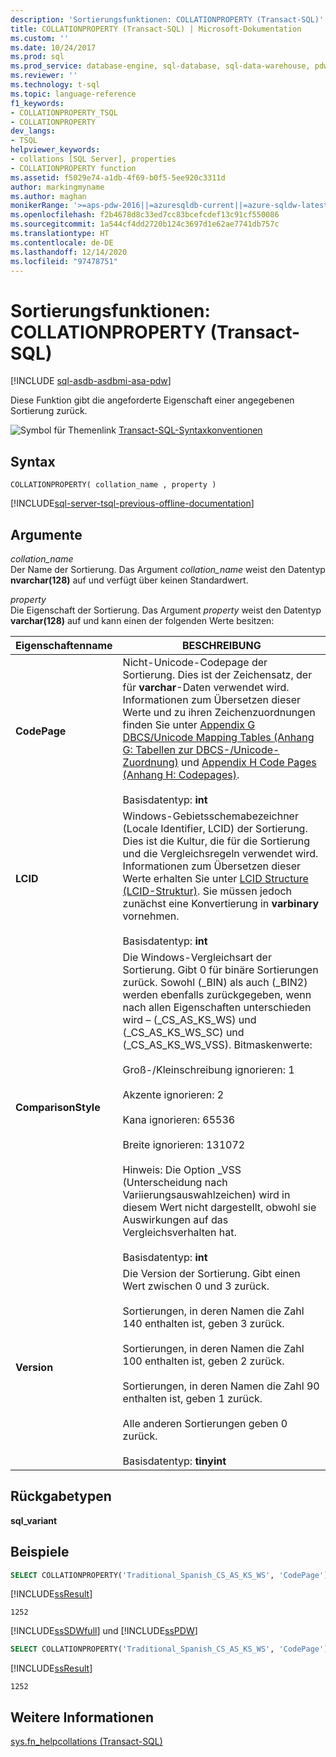 ```yaml
---
description: 'Sortierungsfunktionen: COLLATIONPROPERTY (Transact-SQL)'
title: COLLATIONPROPERTY (Transact-SQL) | Microsoft-Dokumentation
ms.custom: ''
ms.date: 10/24/2017
ms.prod: sql
ms.prod_service: database-engine, sql-database, sql-data-warehouse, pdw
ms.reviewer: ''
ms.technology: t-sql
ms.topic: language-reference
f1_keywords:
- COLLATIONPROPERTY_TSQL
- COLLATIONPROPERTY
dev_langs:
- TSQL
helpviewer_keywords:
- collations [SQL Server], properties
- COLLATIONPROPERTY function
ms.assetid: f5029e74-a1db-4f69-b0f5-5ee920c3311d
author: markingmyname
ms.author: maghan
monikerRange: '>=aps-pdw-2016||=azuresqldb-current||=azure-sqldw-latest||>=sql-server-2016||>=sql-server-linux-2017||=azuresqldb-mi-current'
ms.openlocfilehash: f2b4678d8c33ed7cc83bcefcdef13c91cf550086
ms.sourcegitcommit: 1a544cf4dd2720b124c3697d1e62ae7741db757c
ms.translationtype: HT
ms.contentlocale: de-DE
ms.lasthandoff: 12/14/2020
ms.locfileid: "97478751"
---
```

# <a name="collation-functions---collationproperty-transact-sql"></a>Sortierungsfunktionen: COLLATIONPROPERTY (Transact-SQL)
[!INCLUDE [sql-asdb-asdbmi-asa-pdw](../../includes/applies-to-version/sql-asdb-asdbmi-asa-pdw.md)]

Diese Funktion gibt die angeforderte Eigenschaft einer angegebenen Sortierung zurück.
  
![Symbol für Themenlink](../../database-engine/configure-windows/media/topic-link.gif "Symbol für Themenlink") [Transact-SQL-Syntaxkonventionen](../../t-sql/language-elements/transact-sql-syntax-conventions-transact-sql.md)
  
## <a name="syntax"></a>Syntax  
  
```syntaxsql
COLLATIONPROPERTY( collation_name , property )  
```  
  
[!INCLUDE[sql-server-tsql-previous-offline-documentation](../../includes/sql-server-tsql-previous-offline-documentation.md)]

## <a name="arguments"></a>Argumente
*collation_name*  
Der Name der Sortierung. Das Argument *collation_name* weist den Datentyp **nvarchar(128)** auf und verfügt über keinen Standardwert.
  
*property*  
Die Eigenschaft der Sortierung. Das Argument *property* weist den Datentyp **varchar(128)** auf und kann einen der folgenden Werte besitzen:
  
|Eigenschaftenname|BESCHREIBUNG|  
|---|---|
|**CodePage**|Nicht-Unicode-Codepage der Sortierung. Dies ist der Zeichensatz, der für **varchar**-Daten verwendet wird. Informationen zum Übersetzen dieser Werte und zu ihren Zeichenzuordnungen finden Sie unter [Appendix G DBCS/Unicode Mapping Tables (Anhang G: Tabellen zur DBCS-/Unicode-Zuordnung)](/previous-versions/cc194886(v=msdn.10)) und [Appendix H Code Pages (Anhang H: Codepages)](/previous-versions/cc195051(v=msdn.10)).<br /><br />Basisdatentyp: **int**|  
|**LCID**|Windows-Gebietsschemabezeichner (Locale Identifier, LCID) der Sortierung. Dies ist die Kultur, die für die Sortierung und die Vergleichsregeln verwendet wird. Informationen zum Übersetzen dieser Werte erhalten Sie unter [LCID Structure (LCID-Struktur)](/openspecs/windows_protocols/ms-lcid/63d3d639-7fd2-4afb-abbe-0d5b5551eef8). Sie müssen jedoch zunächst eine Konvertierung in **varbinary** vornehmen.<br /><br />Basisdatentyp: **int**|  
|**ComparisonStyle**|Die Windows-Vergleichsart der Sortierung. Gibt 0 für binäre Sortierungen zurück. Sowohl (\_BIN) als auch (\_BIN2) werden ebenfalls zurückgegeben, wenn nach allen Eigenschaften unterschieden wird – (\_CS\_AS\_KS\_WS) und (\_CS\_AS\_KS\_WS\_SC) und (\_CS\_AS\_KS\_WS\_VSS). Bitmaskenwerte:<br /><br /> Groß-/Kleinschreibung ignorieren: 1<br /><br /> Akzente ignorieren: 2<br /><br /> Kana ignorieren: 65536<br /><br /> Breite ignorieren: 131072<br /><br /> Hinweis: Die Option \_VSS (Unterscheidung nach Variierungsauswahlzeichen) wird in diesem Wert nicht dargestellt, obwohl sie Auswirkungen auf das Vergleichsverhalten hat.<br /><br />Basisdatentyp: **int**|  
|**Version**|Die Version der Sortierung. Gibt einen Wert zwischen 0 und 3 zurück.<br /><br /> Sortierungen, in deren Namen die Zahl 140 enthalten ist, geben 3 zurück.<br /><br /> Sortierungen, in deren Namen die Zahl 100 enthalten ist, geben 2 zurück.<br /><br /> Sortierungen, in deren Namen die Zahl 90 enthalten ist, geben 1 zurück.<br /><br /> Alle anderen Sortierungen geben 0 zurück.<br /><br />Basisdatentyp: **tinyint**|  
  
## <a name="return-types"></a>Rückgabetypen
**sql_variant**
  
## <a name="examples"></a>Beispiele  
  
```sql
SELECT COLLATIONPROPERTY('Traditional_Spanish_CS_AS_KS_WS', 'CodePage');  
```  
  
[!INCLUDE[ssResult](../../includes/ssresult-md.md)]
  
```
1252   
```  
  
[!INCLUDE[ssSDWfull](../../includes/sssdwfull-md.md)] und [!INCLUDE[ssPDW](../../includes/sspdw-md.md)]  
  
```sql
SELECT COLLATIONPROPERTY('Traditional_Spanish_CS_AS_KS_WS', 'CodePage')  
```  
  
[!INCLUDE[ssResult](../../includes/ssresult-md.md)]
  
```
1252   
```  
  
## <a name="see-also"></a>Weitere Informationen
[sys.fn_helpcollations &#40;Transact-SQL&#41;](../../relational-databases/system-functions/sys-fn-helpcollations-transact-sql.md)
  
